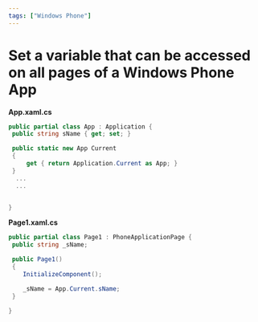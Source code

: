 ```yaml
---
tags: ["Windows Phone"]
---
```

<!--markdownlint-disable MD013 MD029 MD036 MD024 MD033 MD040 MD042 MD001 MD051 MD025 MD052-->
# Set a variable that can be accessed on all pages of a Windows Phone App

**App.xaml.cs**

```cs
public partial class App : Application {
 public string sName { get; set; }

 public static new App Current
 {
     get { return Application.Current as App; }
 }
  ...
  ...


} 
```

**Page1.xaml.cs**

```cs
public partial class Page1 : PhoneApplicationPage { 
 public string _sName;

 public Page1()
 {
    InitializeComponent();

    _sName = App.Current.sName;
 }

} 
```

